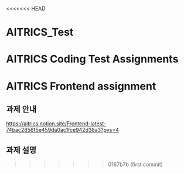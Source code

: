 <<<<<<< HEAD
# AITRICS_Test
AITRICS Coding Test Assignments
=======
# AITRICS Frontend assignment

## 과제 안내

https://aitrics.notion.site/Frontend-latest-74bac2856f5e459da0ac1fce942d38a3?pvs=4

## 과제 설명

<!-- 이곳에 과제 설명을 작성해주세요 ! -->
>>>>>>> 0167b7b (first commit)
